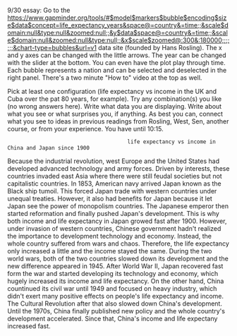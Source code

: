 9/30 essay: Go to the https://www.gapminder.org/tools/#$model$markers$bubble$encoding$size$data$concept=life_expectancy_years&space@=country&=time;;&scale$domain:null&type:null&zoomed:null;;&y$data$space@=country&=time;;&scale$domain:null&zoomed:null&type:null;;&x$scale$zoomed@:300&:180000;;;;;;;&chart-type=bubbles&url=v1 data site (founded by Hans Rosling). The x and y axes can be changed with the little arrows. The year can be changed with the slider at the bottom. You can even have the plot play through time. Each bubble represents a nation and can be selected and deselected in the right panel. There's a two minute "How to" video at the top as well.

Pick at least one configuration (life expectancy vs income in the UK and Cuba over the pat 80 years, for example). Try any combination(s) you like (no wrong answers here). Write what data you are displaying. Write about what you see or what surprises you, if anything. As best you can, connect what you see to ideas in previous readings from Rosling, West, Sen, another course, or from your experience. You have until 10:15.


                                          life expectancy vs income in China and Japan since 1900

Because the industrial revolution, west Europe and the United States had developed advanced technology and army forces. Driven by interests, these countries invaded east Asia where there were still feudal societies but not capitalistic countries. In 1853, American navy arrived Japan known as the Black ship tumoil. This forced Japan trade with western countries under unequal treaties. However, it also had benefits for Japan because it let Japan see the power of monopolism countries. The Japanese emperor then started reformation and finally pushed Japan's development. This is why both income and life expectancy in Japan growed fast after 1900. However, under invasion of western countries, Chinese government hadn't realized the importance to development technology and economy. Instead, the whole country suffered from wars and chaos. Therefore, the life expectancy only increased a little and the income stayed the same. During the two world wars, both of the two countries slowed down its development and the new difference appeared in 1945. After World War II, Japan recovered fast form the war and started developing its technology and economy, which hugely increased its income and life expectancy. On the other hand, China countinued its civil war until 1949 and focused on heavy industry, which didn't exert many positive effects on people's life expectancy and income. The Cultural Revolution after that also slowed down China's development. Until the 1970s, China finally published new policy and the whole country's development accelerated. Since that, China's income and life expectany increased fast.
